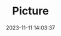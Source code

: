 ---
weight: 1
images:
- /images/edited/31.jpeg
title: Picture
date: 2023-11-11 14:03:37
tags:
- luminar
- work
---